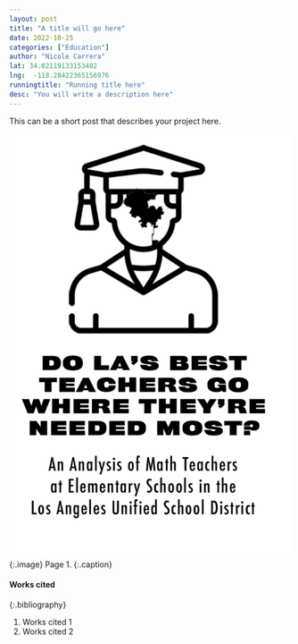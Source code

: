 ```yaml
---
layout: post
title: "A title will go here"
date: 2022-10-25
categories: ["Education"]
author: "Nicole Carrera"
lat: 34.02119133153402
lng:  -118.28422365156976
runningtitle: "Running title here"
desc: "You will write a description here"
---
```

This can be a short post that describes your project here. 

![Zine1](images/Brown1.png)
   {:.image}
Page 1.
   {:.caption}
 


#### Works cited

{:.bibliography}
1. Works cited 1
2. Works cited 2
